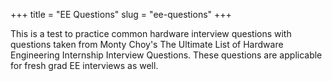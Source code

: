 
+++
title = "EE Questions"
slug = "ee-questions"
+++

This is a test to practice common hardware interview questions with questions taken from Monty Choy's The Ultimate List of Hardware Engineering Internship Interview Questions. These questions are applicable for fresh grad EE interviews as well.
